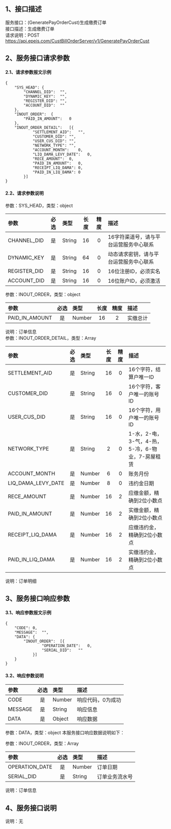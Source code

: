 ## 1、接口描述  
服务接口：(GeneratePayOrderCust)生成缴费订单  
接口描述：生成缴费订单  
请求说明：POST https://api.epeis.com/CustBillOrderServer/v1/GeneratePayOrderCust  
  
## 2、服务接口请求参数  
#### 2.1、请求参数报文示例  
~~~  
{
	"SYS_HEAD":	{
		"CHANNEL_DID":	"",
		"DYNAMIC_KEY":	"",
		"REGISTER_DID":	"",
		"ACCOUNT_DID":	""
	},
	"INOUT_ORDER":	{
		"PAID_IN_AMOUNT":	0
	},
	"INOUT_ORDER_DETAIL":	[{
			"SETTLEMENT_AID":	"",
			"CUSTOMER_DID":	"",
			"USER_CUS_DID":	"",
			"NETWORK_TYPE":	"",
			"ACCOUNT_MONTH":	0,
			"LIQ_DAMA_LEVY_DATE":	0,
			"RECE_AMOUNT":	0,
			"PAID_IN_AMOUNT":	0,
			"RECEIPT_LIQ_DAMA":	0,
			"PAID_IN_LIQ_DAMA":	0
		}]
}  
~~~  
#### 2.2、请求参数说明  
参数：SYS_HEAD，类型：object  
  
| 参数 | 必选 | 类型 | 长度 | 精度 | 描述 |  
| :----------------- | :----: | :-------- | :----: | :----: | :---------------- |  
| CHANNEL_DID | 是 | String | 16 | 0 | 16字符渠道号，请与平台运营服务中心联系 |  
| DYNAMIC_KEY | 是 | String | 64 | 0 | 动态请求密钥，请与平台运营服务中心联系 |  
| REGISTER_DID      |  是  | String   | 16 | 0 | 16位注册ID，必须实名 |  
| ACCOUNT_DID       |  是  | String   | 16 | 0 | 16位账户ID，必须激活 |  
  
参数：INOUT_ORDER，类型：object  
  
| 参数              | 必选 | 类型     | 长度 | 精度 | 描述             |  
| :----------------- | :----: | :-------- | :----: | :----: | :---------------- |  
| PAID_IN_AMOUNT |  是  | Number   | 16 | 2 | 实缴总计 |  
  
说明：订单信息  
参数：INOUT_ORDER_DETAIL，类型：Array  
  
| 参数              | 必选 | 类型     | 长度 | 精度 | 描述             |  
| :----------------- | :----: | :-------- | :----: | :----: | :---------------- |  
| SETTLEMENT_AID |  是  | String   | 16 | 0 | 16个字符，结算户唯一ID |  
| CUSTOMER_DID |  是  | String   | 16 | 0 | 16个字符，客户唯一的账号ID |  
| USER_CUS_DID |  是  | String   | 16 | 0 | 16个字符，用户唯一的账号ID |  
| NETWORK_TYPE |  是  | String   | 2 | 0 | 1-水，2-电，3-气，4-热，5-冷，6-物业，7-房屋租赁 |  
| ACCOUNT_MONTH |  是  | Number   | 6 | 0 | 账务月份 |  
| LIQ_DAMA_LEVY_DATE |  是  | Number   | 8 | 0 | 违约金日期 |  
| RECE_AMOUNT |  是  | Number   | 16 | 2 | 应缴金额，精确到2位小数点 |  
| PAID_IN_AMOUNT |  是  | Number   | 16 | 2 | 实缴金额，精确到2位小数点 |  
| RECEIPT_LIQ_DAMA |  是  | Number   | 16 | 2 | 应缴违约金，精确到2位小数点 |  
| PAID_IN_LIQ_DAMA |  是  | Number   | 16 | 2 | 实缴违约金，精确到2位小数点 |  
  
说明：订单明细  
  
## 3、服务接口响应参数  
#### 3.1、响应参数报文示例  
~~~  
{
	"CODE":	0,
	"MESSAGE":	"",
	"DATA":	{
		"INOUT_ORDER":	[{
				"OPERATION_DATE":	0,
				"SERIAL_DID":	""
			}]
	}
}  
~~~  
#### 3.2、响应参数说明  
  
| 参数              | 必选 | 类型     | 描述             |  
| :----------------- | :----: | :-------- | :---------------- |  
| CODE | 是 | Number | 响应代码，0为成功 |  
| MESSAGE | 是 | String | 响应信息 |  
| DATA | 是 | Object | 响应数据 |  
  
参数：DATA，类型：object 本服务接口响应数据说明如下：  
  
参数：INOUT_ORDER，类型：Array  
  

| 参数              | 必选 | 类型     | 描述             |  
| :----------------- | :----: | :-------- | :---------------- |  
| OPERATION_DATE |  是  | Number   | 订单日期 |  
| SERIAL_DID |  是  | String   | 订单业务流水号 |  
  
说明：订单信息  
## 4、服务接口说明  
说明：无  
